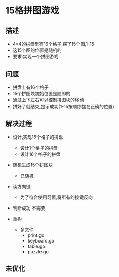 # 15格拼图游戏

## 描述

- 4\*4的拼盘里有16个格子,摆了15个图,1-15
- 这15个图的位置是随机的
- 要求:实现一个拼图游戏

## 问题

- 拼盘上有16个格子
- 15个拼图块初始位置是随即的
- 通过上下左右可以控制拼图块的移动
- 拼好了就结束,提示成功(1-15按顺序摆在正确的位置)

## 解决过程

- 设计,实现16个格子的拼盘
    - 设计1个格子的拼盘
    - 设计16个格子的拼盘
- 随机生成15个拼图块
    - 已随机
- 读方向键
    - 为了符合使用习惯,将所有的按键反向
- 判断成功 不需要

- 重构
    - 多文件
        - print.go
        - keyboard.go
        - table.go
        - puzzle.go

## 未优化

